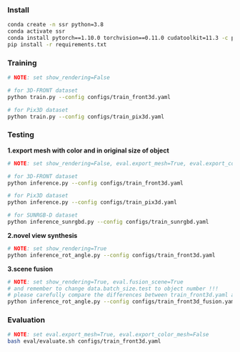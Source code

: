### Install
```bash
conda create -n ssr python=3.8
conda activate ssr
conda install pytorch==1.10.0 torchvision==0.11.0 cudatoolkit=11.3 -c pytorch -c conda-forge
pip install -r requirements.txt
```

### Training
```bash
# NOTE: set show_rendering=False

# for 3D-FRONT dataset
python train.py --config configs/train_front3d.yaml

# for Pix3D dataset
python train.py --config configs/train_pix3d.yaml
```

### Testing
**1.export mesh with color and in original size of object**
```bash
# NOTE: set show_rendering=False, eval.export_mesh=True, eval.export_color_mesh=True

# for 3D-FRONT dataset
python inference.py --config configs/train_front3d.yaml

# for Pix3D dataset
python inference.py --config configs/train_pix3d.yaml

# for SUNRGB-D dataset
python inference_sunrgbd.py --config configs/train_sunrgbd.yaml
```

**2.novel view synthesis**
```bash
# NOTE: set show_rendering=True
python inference_rot_angle.py --config configs/train_front3d.yaml
```

**3.scene fusion**
```bash
# NOTE: set show_rendering=True, eval.fusion_scene=True
# and remember to change data.batch_size.test to object number !!!
# please carefully compare the differences between train_front3d.yaml and train_front3d_fusion.yaml
python inference_rot_angle.py --config configs/train_front3d_fusion.yaml
```

### Evaluation
```bash
# NOTE: set eval.export_mesh=True, eval.export_color_mesh=False
bash eval/evaluate.sh configs/train_front3d.yaml
```

